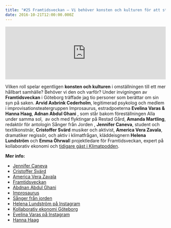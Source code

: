 ```yaml
---
title: "#25 Framtidsveckan – Vi behöver konsten och kulturen för att ställa om samhället!"
date: 2016-10-21T12:00:00.000Z
---
```


<iframe src="https://w.soundcloud.com/player/?url=https%3A//api.soundcloud.com/tracks/289351704&amp;color=001665&amp;auto_play=false&amp;hide_related=false&amp;show_comments=true&amp;show_user=true&amp;show_reposts=false" width="100%" height="166" frameborder="no" scrolling="no"></iframe>

Vilken roll spelar egentligen **konsten och kulturen** i omställningen till ett mer hållbart samhälle? Behöver vi den och varför? Under invigningen av **Framtidsveckan** i Göteborg träffade jag tio personer som berättar om sin syn på saken. **Arvid Axbrink Cederholm**, legitimerad psykolog och medlem i improvisationsteatergruppen Improsaurus, estradpoeterna **Evelina Varas & Hanna Haag**, **Adnan Abdul Ghani** , som står bakom föreställningen Alla under samma sol,  av och med flyktingar på Restad Gård, **Amanda Martling**, redaktör för antologin Sånger från Jorden , **Jennifer Caneva**, student och textilkonstnär, **Cristoffer Svärd** musiker och aktivist, **America Vera Zavala**, dramatiker regissör, och aktiv i klimatfrågan, kläddeisgnern **Helena Lundström** och **Emma Öhrwal**l projektledare för Framtidsveckan, expert på kollaborativ ekonomi och [tidigare gäst i Klimatpodden](/13-emma-ohrwall-kollaborativ-ekonomi-ar-framtiden/).

**Mer info:**

- [Jennifer Caneva](http://ilovemykaos.alltomkring.se/#home)
- [Cristoffer Svärd](http://www.cristoffersvard.com/)
- [America Vera Zavala](http://americavz.com/)
- [Framtidsveckan](http://www.studieframjandet.se/framtidsveckan/framtidsveckan/)
- [Abdnan Abdul Ghani](http://www.gp.se/nyheter/v%C3%A4stsverige/adnans-alla-id%C3%A9er-skingrar-m%C3%A5ngas-apati-1.120458)
- [Improsaurus](https://www.facebook.com/teater.improsaurus/about/)
- [Sånger från jorden](http://www.sangerfranjorden.se/)
- [Helena Lundström på Instagram](https://www.instagram.com/helenaldesign/)
- [Kollaborativ ekonomi Göteborg](http://www.kollekogbg.se/)
- [Evelina Varas på Instagram](https://www.instagram.com/fraufaras/)
- [Hanna Haag](https://www.facebook.com/hannaemiliahaag/)
